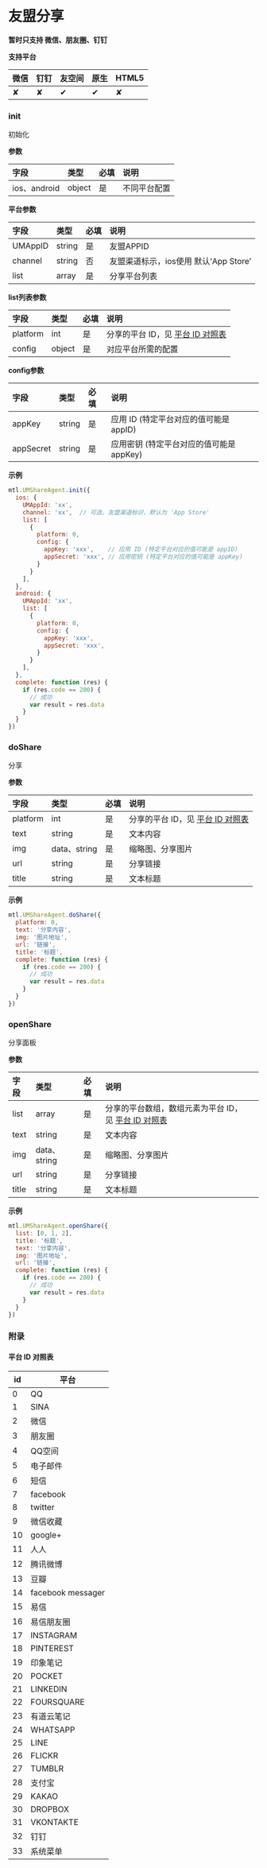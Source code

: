 # 友盟分享

**暂时只支持 微信、朋友圈、钉钉**


**支持平台**

| **微信** | **钉钉** | **友空间** | **原生** | **HTML5** |
| :--- | :--- | :--- | :--- | :--- |
|  ✘ |  ✘ | ✔︎ | ✔︎ | ✘ |



<a name="initShare" class="anchor"></a>
### init
初始化

**参数**

| **字段** | **类型** | **必填** | **说明** |
| :--- | :--- | :--- | :--- |
| ios、android | object | 是 | 不同平台配置 |


**平台参数**

| **字段** | **类型** | **必填** | **说明** |
| :--- | :--- | :--- | :--- |
| UMAppID | string | 是 | 友盟APPID |
| channel | string | 否 | 友盟渠道标示，ios使用 默认‘App Store’ |
| list | array | 是 | 分享平台列表 |


**list列表参数**

| **字段** | **类型** | **必填** | **说明** |
| :--- | :--- | :--- | :--- |
| platform | int | 是 | 分享的平台 ID，见 [平台 ID 对照表](#附录) |
| config | object | 是 | 对应平台所需的配置 |


**config参数**

| **字段** | **类型** | **必填** | **说明** |
| :--- | :--- | :--- | :--- |
| appKey | string | 是 | 应用 ID (特定平台对应的值可能是 appID) |
| appSecret | string | 是 | 应用密钥 (特定平台对应的值可能是 appKey) |


**示例**
```javascript
mtl.UMShareAgent.init({
  ios: {
    UMAppId: 'xx',
    channel: 'xx',  // 可选，友盟渠道标识，默认为 'App Store'
    list: [
      {
        platform: 0,
        config: {
          appKey: 'xxx',    // 应用 ID (特定平台对应的值可能是 appID)
          appSecret: 'xxx', // 应用密钥 (特定平台对应的值可能是 appKey)
        }
      }
    ],
  },
  android: {
    UMAppId: 'xx',
    list: [
      {
        platform: 0,
        config: {
          appKey: 'xxx',
          appSecret: 'xxx',
        }
      }
    ],
  },
  complete: function (res) {
    if (res.code == 200) {
      // 成功
      var result = res.data
    }
  }
})
```

<a name="doShare" class="anchor"></a>
### doShare
分享

**参数**

| **字段** | **类型** | **必填** | **说明** |
| :--- | :--- | :--- | :--- |
| platform | int | 是 | 分享的平台 ID，见 [平台 ID 对照表](#附录) |
| text | string | 是 | 文本内容 |
| img | data、string | 是 | 缩略图、分享图片 |
| url | string | 是 | 分享链接 |
| title | string | 是 | 文本标题 |


**示例**
```javascript
mtl.UMShareAgent.doShare({
  platform: 0,
  text: '分享内容',
  img: '图片地址',
  url: '链接',
  title: '标题',
  complete: function (res) {
    if (res.code == 200) {
      // 成功
      var result = res.data
    }
  }
})
```

<a name="openShare" class="anchor"></a>
### openShare
分享面板

**参数**

| **字段** | **类型** | **必填** | **说明** |
| :--- | :--- | :--- | :--- |
| list | array | 是 | 分享的平台数组，数组元素为平台 ID，见 [平台 ID 对照表](#附录) |
| text | string | 是 | 文本内容 |
| img | data、string | 是 | 缩略图、分享图片 |
| url | string | 是 | 分享链接 |
| title | string | 是 | 文本标题 |


**示例**
```javascript
mtl.UMShareAgent.openShare({
  list: [0, 1, 2],
  title: '标题',
  text: '分享内容',
  img: '图片地址',
  url: '链接',
  complete: function (res) {
    if (res.code == 200) {
      // 成功
      var result = res.data
    }
  }
})
```

<a name="appendix" class="anchor"></a>
### 附录
#### 平台 ID 对照表
| **id** | **平台** |
| --- | --- |
| 0 | QQ |
| 1 | SINA |
| 2 | 微信 |
| 3 | 朋友圈 |
| 4 | QQ空间 |
| 5 | 电子邮件 |
| 6 | 短信 |
| 7 | facebook |
| 8 | twitter |
| 9 | 微信收藏 |
| 10 | google+ |
| 11 | 人人 |
| 12 | 腾讯微博 |
| 13 | 豆瓣 |
| 14 | facebook messager |
| 15 | 易信 |
| 16 | 易信朋友圈 |
| 17 | INSTAGRAM |
| 18 | PINTEREST |
| 19 | 印象笔记 |
| 20 | POCKET |
| 21 | LINKEDIN |
| 22 | FOURSQUARE |
| 23 | 有道云笔记 |
| 24 | WHATSAPP |
| 25 | LINE |
| 26 | FLICKR |
| 27 | TUMBLR |
| 28 | 支付宝 |
| 29 | KAKAO |
| 30 | DROPBOX |
| 31 | VKONTAKTE |
| 32 | 钉钉 |
| 33 | 系统菜单 |

